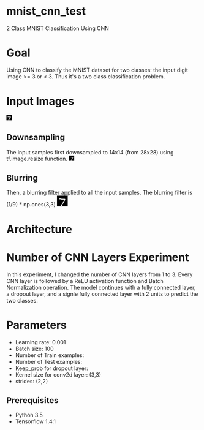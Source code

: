 # mnist_cnn_test
2 Class MNIST Classification Using CNN

# Goal
Using CNN to classify the MNIST dataset for two classes: the input digit image >= 3 or < 3. Thus it's a two class classification problem.

# Input Images
![input_image](./img/input_image.png)

## Downsampling
The input samples first downsampled to 14x14 (from 28x28) using tf.image.resize function.
![input_downsampled_image](./img/input_ds_image.png)

## Blurring
Then, a blurring filter applied to all the input samples. The blurring filter is (1/9) * np.ones(3,3)
![input_blurred_image](./img/input_blurr_image.png)

# Architecture

# Number of CNN Layers Experiment
In this experiment, I changed the number of CNN layers from 1 to 3.
Every CNN layer is followed by a ReLU activation function and Batch Normalization operation. 
The model continues with a fully connected layer, a dropout layer, and a signle fully connected layer with 2 units to predict the two classes.


# Parameters
* Learning rate: 0.001
* Batch size: 100
* Number of Train examples: 
* Number of Test examples:
* Keep_prob for dropout layer: 
* Kernel size for conv2d layer: (3,3)
* strides: (2,2)


## Prerequisites
* Python 3.5
* Tensorflow 1.4.1

